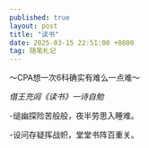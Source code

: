 ```yaml
---
published: true
layout: post
title: "读书"
date: 2025-03-15 22:51:00 +0800
tag: 随笔札记
---
```


～CPA想一次6科确实有难么一点难～

*借王充闾《读书》一诗自勉*

-缒幽探险苦般般，夜半劳思入睡难。

-设问存疑挥战帜，堂堂书阵百重关。

